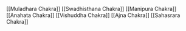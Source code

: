 [[Muladhara Chakra]]
[[Swadhisthana Chakra]]
[[Manipura Chakra]]
[[Anahata Chakra]]
[[Vishuddha Chakra]]
[[Ajna Chakra]]
[[Sahasrara Chakra]]
